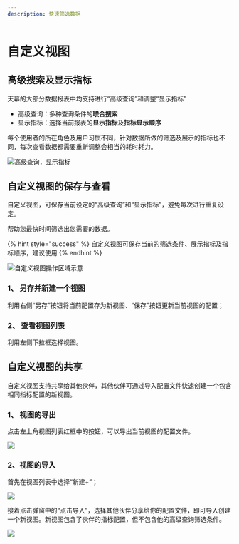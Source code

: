 ```yaml
---
description: 快速筛选数据
---
```


# 自定义视图

## 高级搜索及显示指标

天幕的大部分数据报表中均支持进行“高级查询”和调整“显示指标”

* 高级查询：多种查询条件的**联合搜索**
* 显示指标：选择当前报表的**显示指标**及**指标显示顺序**

每个使用者的所在角色及用户习惯不同，针对数据所做的筛选及展示的指标也不同，每次查看数据都需要重新调整会相当的耗时耗力。

![&#x9AD8;&#x7EA7;&#x67E5;&#x8BE2;&#xFF0C;&#x663E;&#x793A;&#x6307;&#x6807;](https://cdn.61week.com/tianmu/doc/index/image/general-function/customized-view/1.jpg)

## 自定义视图的保存与查看

自定义视图，可保存当前设定的“高级查询”和“显示指标”，避免每次进行重复设定。

帮助您最快时间筛选出您需要的数据。

{% hint style="success" %}
自定义视图可保存当前的筛选条件、展示指标及指标顺序，建议使用
{% endhint %}

![&#x81EA;&#x5B9A;&#x4E49;&#x89C6;&#x56FE;&#x64CD;&#x4F5C;&#x533A;&#x57DF;&#x793A;&#x610F;](https://cdn.61week.com/tianmu/doc/index/image/general-function/customized-view/2.jpg)

### 1、 另存并新建一个视图

利用右侧“另存”按钮将当前配置存为新视图、“保存”按钮更新当前视图的配置；

### 2、 查看视图列表

利用左侧下拉框选择视图。

## 自定义视图的共享

自定义视图支持共享给其他伙伴，其他伙伴可通过导入配置文件快速创建一个包含相同指标配置的新视图。

### 1、 视图的导出

点击左上角视图列表红框中的按钮，可以导出当前视图的配置文件。

![](https://cdn.61week.com/tianmu/doc/index/image/general-function/customized-view/3.jpg)

### 2、视图的导入

首先在视图列表中选择“新建+”；

![](https://cdn.61week.com/tianmu/doc/index/image/general-function/customized-view/4.jpg)

接着点击弹窗中的“点击导入”，选择其他伙伴分享给你的配置文件，即可导入创建一个新视图。新视图包含了伙伴的指标配置，但不包含他的高级查询筛选条件。

![](https://cdn.61week.com/tianmu/doc/index/image/general-function/customized-view/5.jpg)



